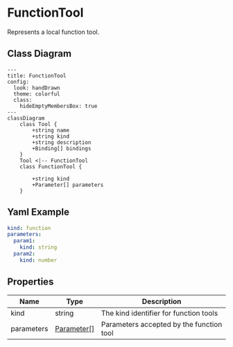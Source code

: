 # FunctionTool

Represents a local function tool.

## Class Diagram

```mermaid
---
title: FunctionTool
config:
  look: handDrawn
  theme: colorful
  class:
    hideEmptyMembersBox: true
---
classDiagram
    class Tool {
        +string name
        +string kind
        +string description
        +Binding[] bindings
    }
    Tool <|-- FunctionTool
    class FunctionTool {
      
        +string kind
        +Parameter[] parameters
    }
```

## Yaml Example

```yaml
kind: function
parameters:
  param1:
    kind: string
  param2:
    kind: number

```

## Properties

| Name | Type | Description |
| ---- | ---- | ----------- |
| kind | string | The kind identifier for function tools  |
| parameters | [Parameter[]](Parameter.md) | Parameters accepted by the function tool  |
